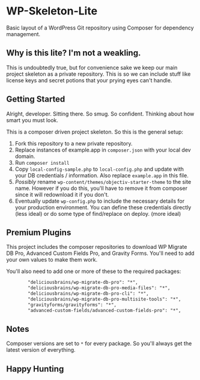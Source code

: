 # WP-Skeleton-Lite
Basic layout of a WordPress Git repository using Composer for dependency management.

## Why is this lite? I'm not a weakling. 

This is undoubtedly true, but for convenience sake we keep our main project skeleton as a private repository. This is so we can include stuff like license keys and secret potions that your prying eyes can't handle.

## Getting Started

Alright, developer. Sitting there. So smug. So confident. Thinking about how smart you must look.

This is a composer driven project skeleton. So this is the general setup:
1. Fork this repository to a new private repository.
2. Replace instances of example.app in `composer.json` with your local dev domain.
3. Run `composer install`
4. Copy `local-config-sample.php` to `local-config.php` and update with your DB credentials / information. Also replace `example.app` in this file. 
5. *Possibly* rename `wp-content/themes/objectiv-starter-theme` to the site name. However if you do this, you'll have to remove it from composer since it will redownload it if you don't.
6. Eventually update `wp-config.php` to include the necessary details for your production environment. You can define these credentials directly (less ideal) or do some type of find/replace on deploy. (more ideal)

## Premium Plugins

This project includes the composer repositories to download WP Migrate DB Pro, Advanced Custom Fields Pro, and Gravity Forms. You'll need to add your own values to make them work.

You'll also need to add one or more of these to the required packages:
```txt
        "deliciousbrains/wp-migrate-db-pro": "*",
        "deliciousbrains/wp-migrate-db-pro-media-files": "*",
        "deliciousbrains/wp-migrate-db-pro-cli": "*",
        "deliciousbrains/wp-migrate-db-pro-multisite-tools": "*",
        "gravityforms/gravityforms": "*",
        "advanced-custom-fields/advanced-custom-fields-pro": "*",
```

## Notes

Composer versions are set to `*` for every package. So you'll always get the latest version of everything. 

## Happy Hunting
